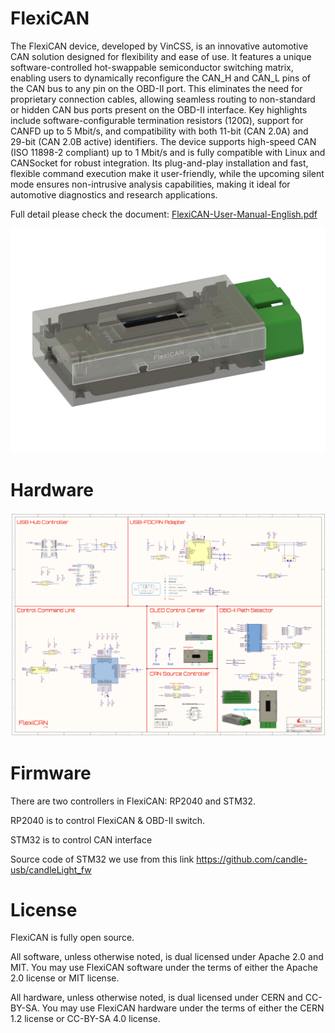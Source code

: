 # FlexiCAN
The FlexiCAN device, developed by VinCSS, is an innovative automotive CAN solution designed for flexibility and ease of use. It features a unique software-controlled hot-swappable semiconductor switching matrix, enabling users to dynamically reconfigure the CAN_H and CAN_L pins of the CAN bus to any pin on the OBD-II port. This eliminates the need for proprietary connection cables, allowing seamless routing to non-standard or hidden CAN bus ports present on the OBD-II interface. Key highlights include software-configurable termination resistors (120Ω), support for CANFD up to 5 Mbit/s, and compatibility with both 11-bit (CAN 2.0A) and 29-bit (CAN 2.0B active) identifiers. The device supports high-speed CAN (ISO 11898-2 compliant) up to 1 Mbit/s and is fully compatible with Linux and CANSocket for robust integration. Its plug-and-play installation and fast, flexible command execution make it user-friendly, while the upcoming silent mode ensures non-intrusive analysis capabilities, making it ideal for automotive diagnostics and research applications.

Full detail please check the document: [FlexiCAN-User-Manual-English.pdf](docs/FlexiCAN-User-Manual-English.pdf)

![FlexiCAN](https://github.com/VinCSS-Public-Projects/FlexiCAN/blob/main/HW%20design/FlexiCAN_logo.png?raw=true)

# Hardware

![Schema](https://github.com/VinCSS-Public-Projects/FlexiCAN/blob/main/HW%20design/Schema.png?raw=true)

# Firmware

There are two controllers in FlexiCAN: RP2040 and STM32.

RP2040 is to control FlexiCAN & OBD-II switch.

STM32 is to control CAN interface

Source code of STM32 we use from this link https://github.com/candle-usb/candleLight_fw

# License 

FlexiCAN is fully open source.

All software, unless otherwise noted, is dual licensed under Apache 2.0 and MIT. You may use FlexiCAN software under the terms of either the Apache 2.0 license or MIT license.

All hardware, unless otherwise noted, is dual licensed under CERN and CC-BY-SA. You may use FlexiCAN hardware under the terms of either the CERN 1.2 license or CC-BY-SA 4.0 license.

